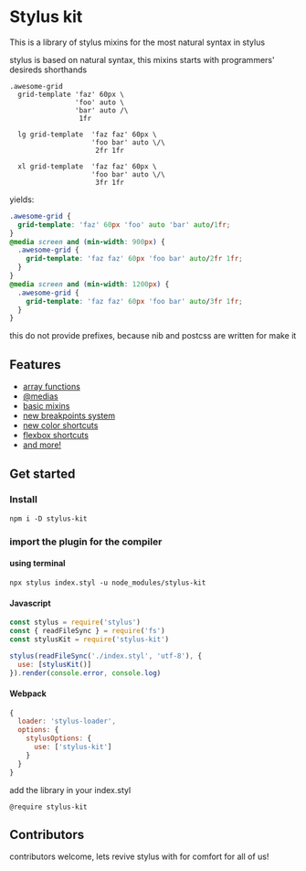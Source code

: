# Stylus kit

This is a library of stylus mixins for the most natural syntax in stylus

stylus is based on natural syntax, this mixins starts with programmers' desireds shorthands

```stylus
.awesome-grid
  grid-template 'faz' 60px \
                'foo' auto \
                'bar' auto /\
                 1fr

  lg grid-template  'faz faz' 60px \
                    'foo bar' auto \/\
                     2fr 1fr

  xl grid-template  'faz faz' 60px \
                    'foo bar' auto \/\
                     3fr 1fr
```

yields:

```css
.awesome-grid {
  grid-template: 'faz' 60px 'foo' auto 'bar' auto/1fr;
}
@media screen and (min-width: 900px) {
  .awesome-grid {
    grid-template: 'faz faz' 60px 'foo bar' auto/2fr 1fr;
  }
}
@media screen and (min-width: 1200px) {
  .awesome-grid {
    grid-template: 'faz faz' 60px 'foo bar' auto/3fr 1fr;
  }
}
```

this do not provide prefixes, because nib and postcss are written for make it

## Features

- [array functions](https://github.com/LuisOlive/stylus-kit/blob/master/docs/arrays.md)
- [@medias](https://github.com/LuisOlive/stylus-kit/blob/master/docs/at-medias.md)
- [basic mixins](https://github.com/LuisOlive/stylus-kit/blob/master/docs/basic.md)
- [new breakpoints system](https://github.com/LuisOlive/stylus-kit/blob/master/docs/breakpoints.md)
- [new color shortcuts](https://github.com/LuisOlive/stylus-kit/blob/master/docs/colors.md)
- [flexbox shortcuts](https://github.com/LuisOlive/stylus-kit/blob/master/docs/flexbox.md)
- [and more!](https://github.com/LuisOlive/stylus-kit/blob/master/docs/other-functions.md)

## Get started

### Install

```
npm i -D stylus-kit
```

### import the plugin for the compiler

#### using terminal

```
npx stylus index.styl -u node_modules/stylus-kit
```

#### Javascript

```js
const stylus = require('stylus')
const { readFileSync } = require('fs')
const stylusKit = require('stylus-kit')

stylus(readFileSync('./index.styl', 'utf-8'), {
  use: [stylusKit()]
}).render(console.error, console.log)
```

#### Webpack

```js
{
  loader: 'stylus-loader',
  options: {
    stylusOptions: {
      use: ['stylus-kit']
    }
  }
}
```

add the library in your index.styl

```stylus
@require stylus-kit
```

## Contributors

contributors welcome, lets revive stylus with for comfort for all of us!
